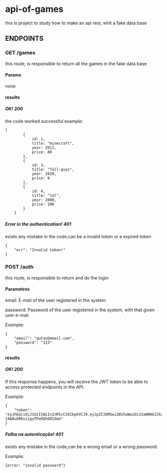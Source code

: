 # api-of-games
this is project to study how to make an api rest, whit a fake data base

## ENDPOINTS

### GET /games 
this route, is responsible to return all the games in the fake data base

#### Params
none

#### results
##### OK! 200
the code worked successful
example: 
``` 
[
        {
            id: 1,
            title: "minecraft",
            year: 2011,
            price: 80
        },
        {
            id: 3,
            title: "fall-guys",
            year: 2020,
            price: 0
        },
        {
            id: 4,
            title: "lol",
            year: 2008,
            price: 100
        }
    ]
```    
##### Error in the authentication! 401
exists any mistake in the code,can be a invalid token or a expired token

```
{
    "err": "Invalid token!"
}
```
### POST /auth
this route, is responsible to return and do the login
#### Parametros
email: E-mail of the user registered in the system.

password: Password of the user registered in the system, with that given user e-mail.

Example:
```
{
	"email": "gutav@email.com",
	"password": "123"
}
```
#### results
##### OK! 200
If this response happens, you will receive the JWT token to be able to access protected endpoints in the API.

Example:
```
{
    "token": "eyJhbGciOiJIUzI1NiIsInR5cCI6IkpXVCJ9.eyJpZCI6MSwiZW1haWwiOiJ2aWN0b3JkZXZ0YkBndWlhZG9wcm9ncmFtYWRvci5jb20iLCJpYXQiOjE1OTE3ODI0NzUsImV4cCI6MTU5MTk1NTI3NX0.y8kp3BxKgC86KFiq6-tAABukR6vi1guTPeRQhO8IdwU"
}
```
##### Falha na autenticação! 401
exists any mistake in the code,can be a wrong email or a wrong password.

Example:
```
{error: "invalid password"}
```


    
